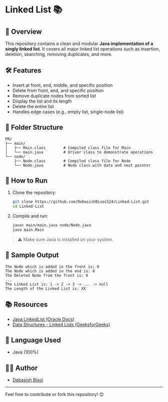 # Linked List 📚

## 📌 Overview

This repository contains a clean and modular **Java implementation of a singly linked list**. It covers all major linked list operations such as insertion, deletion, searching, removing duplicates, and more.

## 🛠 Features

- Insert at front, end, middle, and specific position
- Delete from front, end, and specific position
- Remove duplicate nodes from sorted list
- Display the list and its length
- Delete the entire list
- Handles edge cases (e.g., empty list, single-node list)

## 📂 Folder Structure

```
PR/
├── main/
│   ├── Main.class        # Compiled class file for Main
│   └── main.java         # Driver class to demonstrate operations
└── node/
    ├── Node.class        # Compiled class file for Node
    └── Node.java         # Node class with data and next pointer
```

## 🚀 How to Run

1. Clone the repository:
   ```bash
   git clone https://github.com/DebasishBisoi524/Linked-List.git
   cd Linked-List
   ```

2. Compile and run:
   ```bash
   javac main/main.java node/Node.java
   java main.Main
   ```

> ⚠️ Make sure Java is installed on your system.

## 🧪 Sample Output

```
The Node which is added in the front is: 0
The Node which is added in the end is: 8
The Deleted Node from the front is: 0
...
The Linked List is: 1 -> 2 -> 3 -> ... -> null
The Length of the Linked List is: XX
```

## 📚 Resources

- [Java LinkedList (Oracle Docs)](https://docs.oracle.com/javase/8/docs/api/java/util/LinkedList.html)
- [Data Structures - Linked Lists (GeeksforGeeks)](https://www.geeksforgeeks.org/data-structures/linked-list/)

## 📌 Language Used

- Java (100%)

## 👨‍💻 Author

- [Debasish Bisoi](https://github.com/DebasishBisoi524)

---

Feel free to contribute or fork this repository! 😊
